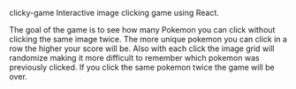 clicky-game
Interactive image clicking game using React.

The goal of the game is to see how many Pokemon you can click without clicking the same image twice. The more unique pokemon you can click in a row the higher your score will be. Also with each click the image grid will randomize making it more difficult to remember which pokemon was previously clicked. If you click the same pokemon twice the game will be over.